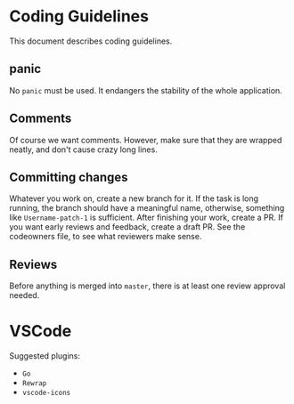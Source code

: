 # Coding Guidelines
This document describes coding guidelines.

## panic
No `panic` must be used.
It endangers the stability of the whole application.

## Comments
Of course we want comments.
However, make sure that they are wrapped neatly, and don't cause crazy long lines.

## Committing changes
Whatever you work on, create a new branch for it.
If the task is long running, the branch should have a meaningful name, otherwise, something like `Username-patch-1` is sufficient.
After finishing your work, create a PR.
If you want early reviews and feedback, create a draft PR.
See the codeowners file, to see what reviewers make sense.

## Reviews
Before anything is merged into `master`, there is at least one review approval needed.

# VSCode
Suggested plugins:
* `Go`
* `Rewrap`
* `vscode-icons`